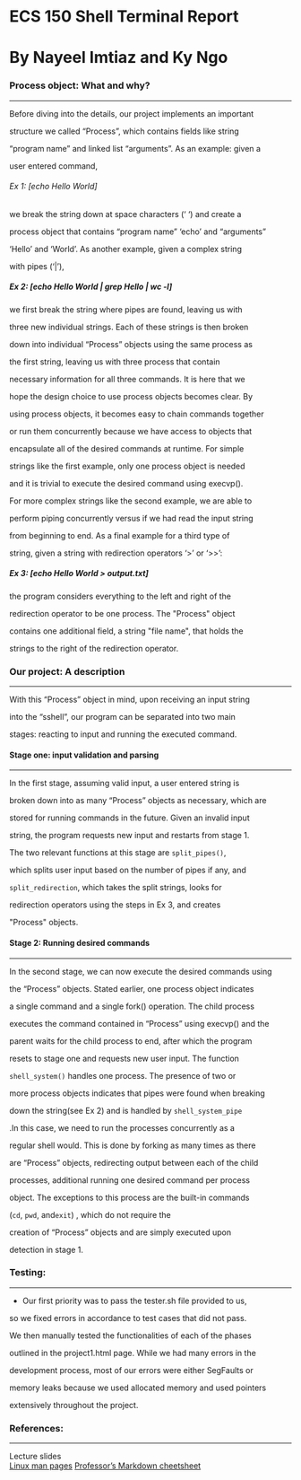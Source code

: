 # ECS 150 Shell Terminal Report
# By Nayeel Imtiaz and Ky Ngo

### Process object: What and why?
_________________________________
Before diving into the details, our project implements an important 

structure we called “Process”, which contains fields like string 

“program name” and linked list “arguments”. As an example: given a 

user entered command, 


###### Ex 1: [echo Hello World]


we break the string down at space characters (‘ ‘) and create a 

process object that contains “program name” ‘echo’ and “arguments” 

‘Hello’ and ‘World’. As another example, given a complex string

with pipes (‘|’),


##### Ex 2: [echo Hello World | grep Hello | wc -l]


we first break the string where pipes are found, leaving us with 

three new individual strings. Each of these strings is then broken 

down into individual “Process” objects using the same process as 

the first string, leaving us with three process that contain 

necessary information for all three commands. It is here that we 

hope the design choice to use process objects becomes clear. By 

using process objects, it becomes easy to chain commands together 

or run them concurrently because we have access to objects that 

encapsulate all of the desired commands at runtime. For simple 

strings like the first example, only one process object is needed 

and it is trivial to execute the desired command using execvp(). 

For more complex strings like the second example, we are able to 

perform piping concurrently versus if we had read the input string 

from beginning to end. As a final example for a third type of

string, given a string with redirection operators ‘>’ or ‘>>’:


##### Ex 3: [echo Hello World > output.txt]


the program considers everything to the left and right of the 

redirection operator to be one process. The "Process" object 

contains one additional field, a string "file name", that holds the 

strings to the right of the redirection operator.


### Our project: A description 
______________________________
With this “Process” object in mind, upon receiving an input string

into the “sshell”, our program can be separated into two main 

stages: reacting to input and running the executed command. 


#### Stage one: input validation and parsing 
____________________________________________
In the first stage, assuming valid input, a user entered string is 

broken down into as many “Process” objects as necessary, which are 

stored for running commands in the future. Given an invalid input 

string, the program requests new input and restarts from stage 1. 

The two relevant functions at this stage are ```split_pipes()```,

which splits user input based on the number of pipes if any, and 

```split_redirection```, which takes the split strings, looks for 

redirection operators using the steps in Ex 3, and creates 

"Process" objects. 


#### Stage 2: Running desired commands
______________________________________
In the second stage, we can now execute the desired commands using

the “Process” objects. Stated earlier, one process object indicates 

a single command and a single fork() operation. The child process

executes the command contained in “Process” using execvp() and the 

parent waits for the child process to end, after which the program

resets to stage one and requests new user input. The function 

```shell_system()``` handles one process. The presence of two or

more process objects indicates that pipes were found when breaking

down the string(see Ex 2) and is handled by ```shell_system_pipe```

.In this case, we need to run the processes concurrently as a

regular shell would. This is done by forking as many times as there 

are “Process” objects, redirecting output between each of the child 

processes, additional running one desired command per process 

object. The exceptions to this process are the built-in commands

(```cd```, ```pwd```, and```exit```) , which do not require the 

creation of “Process” objects and are simply executed upon 

detection in stage 1. 


### Testing:
____________
+ Our first priority was to pass the tester.sh file provided to us,

so we fixed errors in accordance to test cases that did not pass. 

We then manually tested the functionalities of each of the phases 

outlined in the project1.html page. While we had many errors in the

development process, most of our errors were either SegFaults or 

memory leaks because we used allocated memory and used pointers 

extensively throughout the project.


### References:
_______________
Lecture slides  
[Linux man pages](https://linux.die.net/man/) 
[Professor’s Markdown cheetsheet](https://github.com/adam-p/markdown-here/wiki/Markdown-Cheatsheet) 
 
